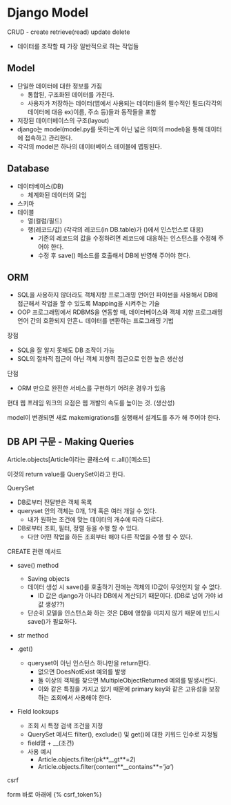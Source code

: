 # Django Model

CRUD - create retrieve(read) update delete

- 데이터를 조작할 때 가장 일반적으로 하는 작업들



## Model

- 단일한 데이터에 대한 정보를 가짐
  - 통합된, 구조화된 데이터를 가진다.
  - 사용자가 저장하는 데이터(앱에서 사용되는 데이터)들의 필수적인 필드(각각의 데이터에 대응 ex)이름, 주소 등)들과 동작들을 포함
- 저장된 데이터베이스의 구조(layout)
- django는 model(model.py를 뜻하는게 아닌 넓은 의미의 model)을 통해 데이터에 접속하고 관리한다.
- 각각의 model은 하나의 데이터베이스 테이블에 맵핑된다.



## Database

- 데이터베이스(DB)
  - 체계화된 데이터의 모임
- 스키마
- 테이블
  - 열(컬럼/필드)
  - 행(레코드/값) (각각의 레코드(in DB.table)가 ()에서 인스턴스로 대응) 
    - 기존의 레코드의 값을 수정하려면 레코드에 대응하는 인스턴스를 수정해 주어야 한다.
    - 수정 후 save() 메소드를 호출해서 DB에 반영해 주어야 한다.



## ORM

- SQL을 사용하지 않더라도 객체지향 프로그래밍 언어인 파이썬을 사용해서 DB에 접근해서 작업을 할 수 있도록 Mapping을 시켜주는 기술
- OOP 프로그래밍에서 RDBMS을 연동할 때, 데이터베이스와 객체 지향 프로그래밍 언어 간의 호환되지 안흔ㄴ 데이터를 변환하는 프로그래밍 기법

장점 

- SQL을 잘 알지 못해도 DB 조작이 가능
- SQL의 절차적 접근이 아닌 객체 지향적 접근으로 인한 높은 생산성

단점

- ORM 만으로 완전한 서비스를 구현하기 어려운 경우가 있음

현대 웹 프레임 워크의 요점은 웹 개발의 속도를 높이는 것. (생산성)



model이 변경되면 새로 makemigrations를 실행해서 설계도를 추가 해 주어야 한다.





## DB API 구문 - Making Queries

Article.objects[Article이라는 클래스에 ㄷ.all()[메소드]

이것의 return value를 QuerySet이라고 한다.

QuerySet

- DB로부터 전달받은 객체 목록
- queryset 안의 객체는 0개, 1개 혹은 여러 개일 수 있다.
  - 내가 원하는 조건에 맞는 데이터의 개수에 따라 다르다.
- DB로부터 조회, 필터, 정렬 등을 수행 할 수 있다.
  - 다만 어떤 작업을 하든 조회부터 해야 다른 작업을 수행 할 수 있다.



CREATE 관련 메서드

- save() method
  - Saving objects
  - 데이터 생성 시 save()를 호출하기 전에는 객체의 ID값이 무엇인지 알 수 없다.
    - ID 값은 django가 아니라 DB에서 계산되기 때문이다. (DB로 넘어 가야 id값 생성??)
  - 단순히 모델을 인스턴스화 하는 것은 DB에 영향을 미치지 않기 때문에 반드시 save()가 필요하다.

- str method
- .get()
  - queryset이 아닌 인스턴스 하나만을 return한다.
    - 없으면 DoesNotExist 예외를 발생
    - 둘 이상의 객체를 찾으면 MultipleObjectReturned 예외를 발생시킨다.
    - 이와 같은 특징을 가지고 있기 때문에 primary key와 같은 고유성을 보장하는 조회에서 사용해야 한다.
- Field looksups
  - 조회 시 특정 검색 조건을 지정
  - QuerySet 메서드 filter(), exclude() 및 get()에 대한 키워드 인수로 지정됨
  - field명 + __(조건)
  - 사용 예시
    - Article.objects.filter(pk**__gt**=*2*)
    - Article.objects.filter(content**__contains**=*'ja'*)







csrf 

form 바로 아래에 {% csrf_token%}